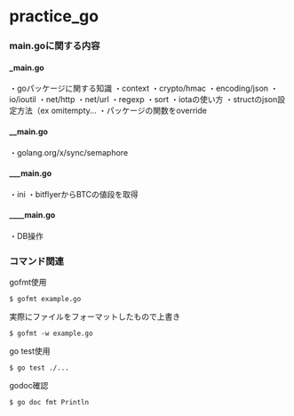 # practice_go
### main.goに関する内容
#### _main.go
・goパッケージに関する知識
・context
・crypto/hmac
・encoding/json
・io/ioutil
・net/http
・net/url
・regexp
・sort
・iotaの使い方
・structのjson設定方法（ex omitempty...
・パッケージの関数をoverride

#### __main.go
・golang.org/x/sync/semaphore

#### ___main.go
・ini
・bitflyerからBTCの値段を取得

#### ____main.go
・DB操作


### コマンド関連
gofmt使用
```
$ gofmt example.go
```
実際にファイルをフォーマットしたもので上書き
```
$ gofmt -w example.go
```

go test使用
```
$ go test ./...
```

godoc確認
```
$ go doc fmt Println
```

